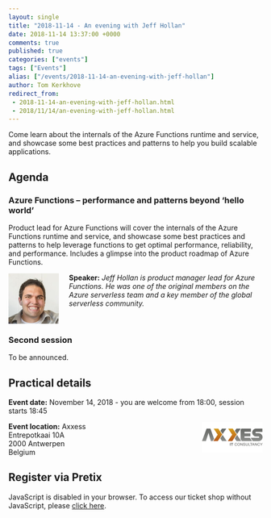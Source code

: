 ```yaml
---
layout: single
title: "2018-11-14 - An evening with Jeff Hollan"
date: 2018-11-14 13:37:00 +0000
comments: true
published: true
categories: ["events"]
tags: ["Events"]
alias: ["/events/2018-11-14-an-evening-with-jeff-hollan"]
author: Tom Kerkhove
redirect_from:
 - 2018-11-14-an-evening-with-jeff-hollan.html
 - 2018/11/14/an-evening-with-jeff-hollan.html
---
```


Come learn about the internals of the Azure Functions runtime and service, and showcase some best practices and patterns to help you build scalable applications.

## Agenda

### Azure Functions – performance and patterns beyond ‘hello world’
Product lead for Azure Functions will cover the internals of the Azure Functions runtime and service, and showcase some best practices and patterns to help leverage functions to get optimal performance, reliability, and performance.  Includes a glimpse into the product roadmap of Azure Functions.

<img src="/assets/media/speakers/jeff-hollan.jpg" alt="Jeff Hollan" align="left" height="100" width="100" style="margin-right: 20px;">**Speaker:** *Jeff Hollan is product manager lead for Azure Functions.  He was one of the original members on the Azure serverless team and a key member of the global serverless community.*

<br />

### Second session

To be announced.

## Practical details

**Event date:** November 14, 2018 - you are welcome from 18:00, session starts 18:45

**Event location:**
<img width="120" height="60" align="right" alt="" src="/assets/media/sponsors/logo-axxes.jpg">Axxess<br />
Entrepotkaai 10A<br />
2000 Antwerpen<br />
Belgium

## Register via Pretix
<link rel="stylesheet" type="text/css" href="https://pretix.eu/azug/20181114/widget/v1.css">
<script type="text/javascript" src="https://pretix.eu/widget/v1.en.js" async></script>
<pretix-widget event="https://pretix.eu/azug/20181114/"></pretix-widget>
<noscript>
   <div class="pretix-widget">
        <div class="pretix-widget-info-message">
            JavaScript is disabled in your browser. To access our ticket shop without JavaScript, please <a target="_blank" rel="noopener" href="https://pretix.eu/azug/20181114/">click here</a>.
        </div>
    </div>
</noscript>

